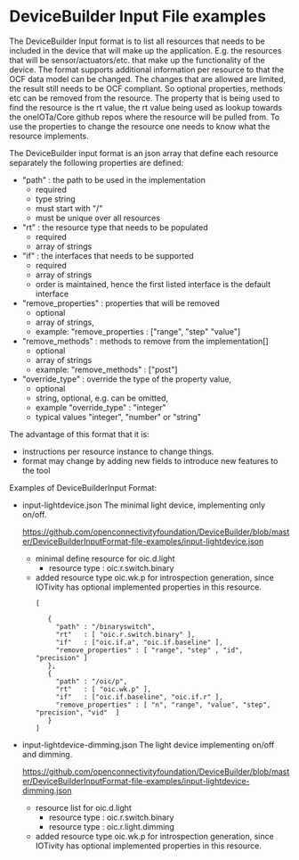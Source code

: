 # DeviceBuilder Input File examples

The DeviceBuilder Input format is to list all resources that needs to be included in the device that will make up the application.
E.g. the resources that will be sensor/actuators/etc. that make up the functionality of the device.
The format supports additional information per resource to that the OCF data model can be changed.
The changes that are allowed are limited, the result still needs to be OCF compliant. So optional properties, methods etc can be removed from the resource.
The property that is being used to find the resource is the rt value, the rt value being used as lookup towards the oneIOTa/Core github repos where the resource will be pulled from.
To use the properties to change the resource one needs to know what the resource implements. 

The DeviceBuilder input format is an json array that define each resource separately
the following properties are defined:
  -  "path" : the path to be used in the implementation
        - required
        - type string
        - must start with "/"
        - must be unique over all resources
  -  "rt"   : the resource type that needs to be populated
        - required
        - array of strings
  -  "if"   : the interfaces that needs to be supported
        - required
        - array of strings
        - order is maintained, hence the first listed interface is the default interface
  -  "remove_properties" : properties that will be removed
        - optional
        - array of strings, 
        - example: "remove_properties : ["range", "step" "value"]
  -  "remove_methods" :  methods to remove from the implementation[]
        - optional
        - array of strings
        - example: "remove_methods" : ["post"]
  -  "override_type" :  override the type of the property value,  
        - optional
        - string, optional, e.g. can be omitted,
        - example  "override_type" :  "integer" 
        - typical values "integer", "number" or "string"

The advantage of this format that it is:
- instructions per resource instance to change things.
- format may change by adding new fields to introduce new features to the tool


Examples of DeviceBuilderInput Format:


- input-lightdevice.json
    The minimal light device, implementing only on/off.

    https://github.com/openconnectivityfoundation/DeviceBuilder/blob/master/DeviceBuilderInputFormat-file-examples/input-lightdevice.json
  
    - minimal define resource for oic.d.light 
        - resource type : oic.r.switch.binary
    - added resource type oic.wk.p for introspection generation, since IOTivity has optional implemented properties in this resource.
         ```
         [

            {
              "path" : "/binaryswitch",
              "rt"   : [ "oic.r.switch.binary" ],
              "if"   : ["oic.if.a", "oic.if.baseline" ],
              "remove_properties" : [ "range", "step" , "id", "precision" ]
            },
            {
              "path" : "/oic/p",
              "rt"   : [ "oic.wk.p" ],
              "if"   : ["oic.if.baseline", "oic.if.r" ],
              "remove_properties" : [ "n", "range", "value", "step", "precision", "vid"  ]
            }
        ]

        ```

  
  
  
- input-lightdevice-dimming.json
    The light device implementing on/off and dimming.

    https://github.com/openconnectivityfoundation/DeviceBuilder/blob/master/DeviceBuilderInputFormat-file-examples/input-lightdevice-dimming.json
  
    - resource list for oic.d.light 
        - resource type : oic.r.switch.binary
        - resource type : oic.r.light.dimming
    - added resource type oic.wk.p for introspection generation, since IOTivity has optional implemented properties in this resource.